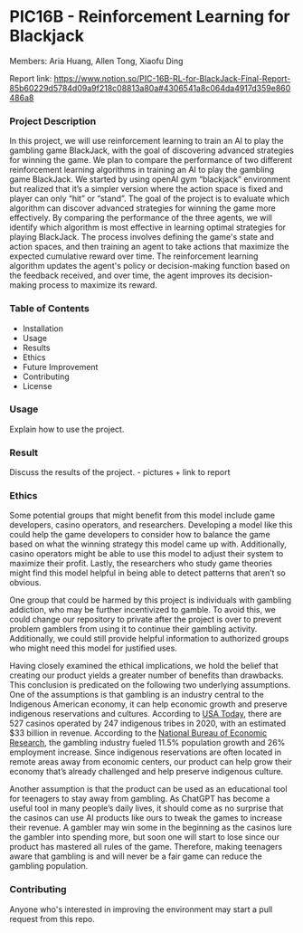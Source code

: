 # PIC16B - Reinforcement Learning for Blackjack
Members: Aria Huang, Allen Tong, Xiaofu Ding

Report link: https://www.notion.so/PIC-16B-RL-for-BlackJack-Final-Report-85b60229d5784d09a9f218c08813a80a#4306541a8c064da4917d359e860486a8
### Project Description

In this project, we will use reinforcement learning to train an AI to play the gambling game BlackJack, with the goal of discovering advanced strategies for winning the game. We plan to compare the performance of two different reinforcement learning algorithms in training an AI to play the gambling game BlackJack. We started by using openAI gym “blackjack” environment but realized that it’s a simpler version where the action space is fixed and player can only “hit” or “stand”.  The goal of the project is to evaluate which algorithm can discover advanced strategies for winning the game more effectively. By comparing the performance of the three agents, we will identify which algorithm is most effective in learning optimal strategies for playing BlackJack. The process involves defining the game's state and action spaces, and then training an agent to take actions that maximize the expected cumulative reward over time. The reinforcement learning algorithm updates the agent's policy or decision-making function based on the feedback received, and over time, the agent improves its decision-making process to maximize its reward.

### Table of Contents

- Installation
- Usage
- Results
- Ethics
- Future Improvement
- Contributing
- License


### Usage

Explain how to use the project.

### Result

Discuss the results of the project. - pictures + link to report

### Ethics

Some potential groups that might benefit from this model include game developers, casino operators, and researchers. Developing a model like this could help the game developers to consider how to balance the game based on what the winning strategy this model came up with. Additionally, casino operators might be able to use this model to adjust their system to maximize their profit. Lastly, the researchers who study game theories might find this model helpful in being able to detect patterns that aren’t so obvious.

One group that could be harmed by this project is individuals with gambling addiction, who may be further incentivized to gamble. To avoid this, we could change our repository to private after the project is over to prevent problem gamblers from using it to continue their gambling activity. Additionally, we could still provide helpful information to authorized groups who might need this model for justified uses.

Having closely examined the ethical implications, we hold the belief that creating our product yields a greater number of benefits than drawbacks. This conclusion is predicated on the following two underlying assumptions. One of the assumptions is that gambling is an industry central to the Indigenous American economy, it can help economic growth and preserve indigenous reservations and cultures. According to [USA Today](https://www.usatoday.com/in-depth/news/nation/2022/05/20/native-american-casinos-gaming-gambling-tribal-rights-free-speech-fbi-us-government-indians/9655379002/), there are 527 casinos operated by 247 indigenous tribes in 2020, with an estimated $33 billion in revenue. According to the [National Bureau of Economic Research](https://www.nber.org/digest/feb03/social-and-economic-impact-native-american-casinos), the gambling industry fueled 11.5% population growth and 26% employment increase. Since indigenous reservations are often located in remote areas away from economic centers, our product can help grow their economy that’s already challenged and help preserve indigenous culture.

Another assumption is that the product can be used as an educational tool for teenagers to stay away from gambling. As ChatGPT has become a useful tool in many people’s daily lives, it should come as no surprise that the casinos can use AI products like ours to tweak the games to increase their revenue. A gambler may win some in the beginning as the casinos lure the gambler into spending more, but soon one will start to lose since our product has mastered all rules of the game. Therefore, making teenagers aware that gambling is and will never be a fair game can reduce the gambling population.

### Contributing

Anyone who's interested in improving the environment may start a pull request from this repo.
